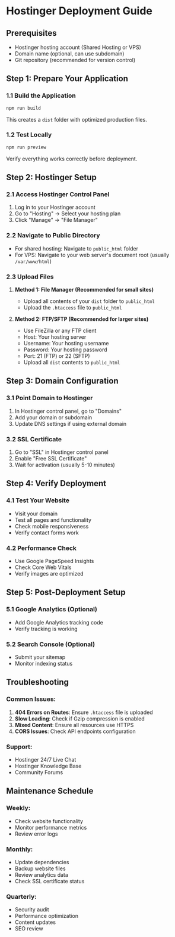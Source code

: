 # Hostinger Deployment Guide

## Prerequisites
- Hostinger hosting account (Shared Hosting or VPS)
- Domain name (optional, can use subdomain)
- Git repository (recommended for version control)

## Step 1: Prepare Your Application

### 1.1 Build the Application
```bash
npm run build
```
This creates a `dist` folder with optimized production files.

### 1.2 Test Locally
```bash
npm run preview
```
Verify everything works correctly before deployment.

## Step 2: Hostinger Setup

### 2.1 Access Hostinger Control Panel
1. Log in to your Hostinger account
2. Go to "Hosting" → Select your hosting plan
3. Click "Manage" → "File Manager"

### 2.2 Navigate to Public Directory
- For shared hosting: Navigate to `public_html` folder
- For VPS: Navigate to your web server's document root (usually `/var/www/html`)

### 2.3 Upload Files
1. **Method 1: File Manager (Recommended for small sites)**
   - Upload all contents of your `dist` folder to `public_html`
   - Upload the `.htaccess` file to `public_html`

2. **Method 2: FTP/SFTP (Recommended for larger sites)**
   - Use FileZilla or any FTP client
   - Host: Your hosting server
   - Username: Your hosting username
   - Password: Your hosting password
   - Port: 21 (FTP) or 22 (SFTP)
   - Upload all `dist` contents to `public_html`

## Step 3: Domain Configuration

### 3.1 Point Domain to Hostinger
1. In Hostinger control panel, go to "Domains"
2. Add your domain or subdomain
3. Update DNS settings if using external domain

### 3.2 SSL Certificate
1. Go to "SSL" in Hostinger control panel
2. Enable "Free SSL Certificate"
3. Wait for activation (usually 5-10 minutes)

## Step 4: Verify Deployment

### 4.1 Test Your Website
- Visit your domain
- Test all pages and functionality
- Check mobile responsiveness
- Verify contact forms work

### 4.2 Performance Check
- Use Google PageSpeed Insights
- Check Core Web Vitals
- Verify images are optimized

## Step 5: Post-Deployment Setup

### 5.1 Google Analytics (Optional)
- Add Google Analytics tracking code
- Verify tracking is working

### 5.2 Search Console (Optional)
- Submit your sitemap
- Monitor indexing status

## Troubleshooting

### Common Issues:
1. **404 Errors on Routes**: Ensure `.htaccess` file is uploaded
2. **Slow Loading**: Check if Gzip compression is enabled
3. **Mixed Content**: Ensure all resources use HTTPS
4. **CORS Issues**: Check API endpoints configuration

### Support:
- Hostinger 24/7 Live Chat
- Hostinger Knowledge Base
- Community Forums

## Maintenance Schedule

### Weekly:
- Check website functionality
- Monitor performance metrics
- Review error logs

### Monthly:
- Update dependencies
- Backup website files
- Review analytics data
- Check SSL certificate status

### Quarterly:
- Security audit
- Performance optimization
- Content updates
- SEO review 